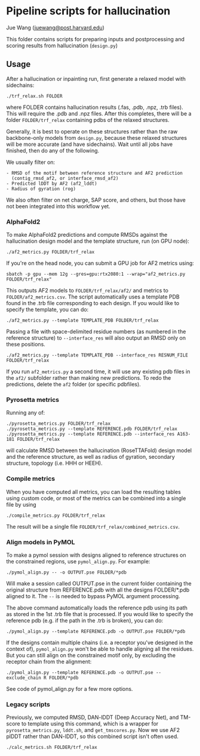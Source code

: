 # Pipeline scripts for hallucination
Jue Wang (juewang@post.harvard.edu)    

This folder contains scripts for preparing inputs and postprocessing and
scoring results from hallucination (`design.py`)

## Usage

After a hallucination or inpainting run, first generate a relaxed model with sidechains:

    ./trf_relax.sh FOLDER

where FOLDER contains hallucination results (.fas, .pdb, .npz, .trb files).
This will require the .pdb and .npz files. After this completes, there will be
a folder `FOLDER/trf_relax` containing pdbs of the relaxed structures.

Generally, it is best to operate on these structures rather than the raw
backbone-only models from `design.py`, because these relaxed structures will be
more accurate (and have sidechains).  Wait until all jobs have finished, then
do any of the following. 

We usually filter on:

    - RMSD of the motif between reference structure and AF2 prediction
      (contig_rmsd_af2, or interface_rmsd_af2)
    - Predicted lDDT by AF2 (af2_lddt)
    - Radius of gyration (rog)

We also often filter on net charge, SAP score, and others, but those have not
been integrated into this workflow yet.


### AlphaFold2

To make AlphaFold2 predictions and compute RMSDs against the hallucination
design model and the template structure, run (on GPU node):

    ./af2_metrics.py FOLDER/trf_relax

If you're on the head node, you can submit a GPU job for AF2 metrics using:

    sbatch -p gpu --mem 12g --gres=gpu:rtx2080:1 --wrap="af2_metrics.py FOLDER/trf_relax"

This outputs AF2 models to `FOLDER/trf_relax/af2/` and metrics to
`FOLDER/af2_metrics.csv`.  The script automatically uses a template PDB found
in the .trb file corresponding to each design. If you would like to specify the
template, you can do:
  
    ./af2_metrics.py --template TEMPLATE_PDB FOLDER/trf_relax
  
Passing a file with space-delimited residue numbers (as numbered in the
reference structure) to `--interface_res` will also output an RMSD only on
these positions.
      
    ./af2_metrics.py --template TEMPLATE_PDB --interface_res RESNUM_FILE FOLDER/trf_relax

If you run `af2_metrics.py` a second time, it will use any existing pdb files
in the `af2/` subfolder rather than making new predictions. To redo the
predictions, delete the `af2` folder (or specific pdbfiles).

### Pyrosetta metrics

Running any of: 

    ./pyrosetta_metrics.py FOLDER/trf_relax
    ./pyrosetta_metrics.py --template REFERENCE.pdb FOLDER/trf_relax
    ./pyrosetta_metrics.py --template REFERENCE.pdb --interface_res A163-181 FOLDER/trf_relax

will calculate RMSD between the hallucination (RoseTTAFold) design model and
the reference structure, as well as radius of gyration, secondary structure,
topology (i.e. HHH or HEEH).


### Compile metrics

When you have computed all metrics, you can load the resulting tables using custom code, or most of the metrics can be combined into a single file by using

    ./compile_metrics.py FOLDER/trf_relax

The result will be a single file `FOLDER/trf_relax/combined_metrics.csv`. 


### Align models in PyMOL

To make a pymol session with designs aligned to reference structures on the
constrained regions, use `pymol_align.py`. For example:

    ./pymol_align.py -- -o OUTPUT.pse FOLDER/*pdb

Will make a session called OUTPUT.pse in the current folder containing the
original structure from REFERENCE.pdb with all the designs FOLDER/*.pdb aligned
to it. The `--` is needed to bypass PyMOL argument processing.

The above command automatically loads the reference pdb using its path as
stored in the 1st .trb file that is processed. If you would like to specify the
reference pdb (e.g. if the path in the .trb is broken), you can do:

    ./pymol_align.py --template REFERENCE.pdb -o OUTPUT.pse FOLDER/*pdb

If the designs contain multiple chains (i.e. a receptor you've designed in the
context of), `pymol_align.py` won't be able to handle aligning all the
residues. But you can still align on the constrained motif only, by excluding
the receptor chain from the alignment:

    ./pymol_align.py --template REFERENCE.pdb -o OUTPUT.pse --exclude_chain R FOLDER/*pdb

See code of pymol_align.py for a few more options. 


### Legacy scripts

Previously, we computed RMSD, DAN-lDDT (Deep Accuracy Net), and TM-score to
template using this command, which is a wrapper for `pyrosetta_metrics.py`,
`lddt.sh`, and `get_tmscores.py`. Now we use AF2 plDDT rather than DAN-lDDT, so
this combined script isn't often used.

    ./calc_metrics.sh FOLDER/trf_relax

